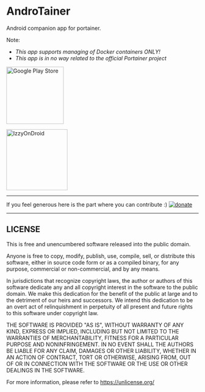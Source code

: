 # AndroTainer
Android companion app for portainer.

Note: 
- _This app supports managing of Docker containers ONLY!_
- *This app is in no way related to the official Portainer project*

<a href="https://play.google.com/store/apps/details?id=com.dokeraj.androtainer"> <img src="https://i.imgur.com/GQuE8q7.png" alt="Google Play Store" width="150"/> </a>

<a href="https://apt.izzysoft.de/fdroid/index/apk/com.dokeraj.androtainer/"> <img src="https://gitlab.com/IzzyOnDroid/repo/-/raw/master/assets/IzzyOnDroid.png" alt="IzzyOnDroid" width="160"/> </a>


---------------------------------------------
If you feel generous here is the part where you can contribute :) [![donate](https://i.imgur.com/BTVI4EQ.png)](https://donate.dokeraj.cc)

------------------------------------------------

## LICENSE

This is free and unencumbered software released into the public domain.

Anyone is free to copy, modify, publish, use, compile, sell, or distribute this software, either in source code form or as a compiled binary, for any purpose, commercial or non-commercial, and by any means.

In jurisdictions that recognize copyright laws, the author or authors of this software dedicate any and all copyright interest in the software to the public domain. We make this dedication for the benefit of the public at large and to the detriment of our heirs and successors. We intend this dedication to be an overt act of relinquishment in perpetuity of all present and future rights to this software under copyright law.

THE SOFTWARE IS PROVIDED "AS IS", WITHOUT WARRANTY OF ANY KIND, EXPRESS OR IMPLIED, INCLUDING BUT NOT LIMITED TO THE WARRANTIES OF MERCHANTABILITY, FITNESS FOR A PARTICULAR PURPOSE AND NONINFRINGEMENT. IN NO EVENT SHALL THE AUTHORS BE LIABLE FOR ANY CLAIM, DAMAGES OR OTHER LIABILITY, WHETHER IN AN ACTION OF CONTRACT, TORT OR OTHERWISE, ARISING FROM, OUT OF OR IN CONNECTION WITH THE SOFTWARE OR THE USE OR OTHER DEALINGS IN THE SOFTWARE.

For more information, please refer to <https://unlicense.org/>
